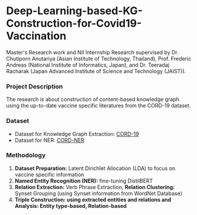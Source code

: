 # Deep-Learning-based-KG-Construction-for-Covid19-Vaccination

Master's Research work and NII Internship Research supervised by Dr. Chutiporn Anutariya (Asian Institute of Technology, Thailand), Prof. Frederic Andreas (National Institute of Informatics, Japan), and Dr. Teeradaj Racharak (Japan Advanced Institute of Science and Technology (JAIST)).

### Project Description
The research is about construction of content-based knowledge graph using the up-to-date vaccine specific literatures from the CORD-19 dataset.

### Dataset
- Dataset for Knowledge Graph Extraction: [CORD-19](https://www.kaggle.com/datasets/allen-institute-for-ai/CORD-19-research-challenge)
- Dataset for NER: [CORD-NER](https://xuanwang91.github.io/2020-03-20-cord19-ner/)

### Methodology
1. <b>Dataset Preparation:</b> Latent Dirichlet Allocation (LDA) to focus on vaccine specific information
2. <b>Named Entity Recognition (NER):</b> fine-tuning DistilBERT
3. <b>Relation Extraction:</b> Verb Phrase Extraction, <b>Relation Clustering:</b> Synset Grouping (using Synset information from WordNet Database)
4. <b>Triple Construction:<b/> using extracted entities and relations and <b>Analysis:</b> Entity type-based, Relation-based
